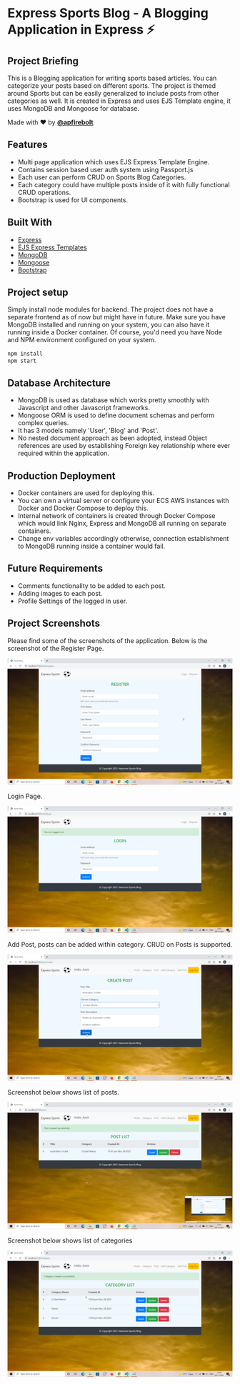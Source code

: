 # Express Sports Blog - A Blogging Application in Express ⚡️

## Project Briefing

This is a Blogging application for writing sports based articles. You can categorize your posts based on different sports. The project is themed around Sports but can be easily generalized to include posts from other categories as well. It is created in Express and uses EJS Template engine, it uses MongoDB and Mongoose for database.

Made with ❤️ by **[@apfirebolt](https://github.com/Apfirebolt/)**
## Features

- Multi page application which uses EJS Express Template Engine.
- Contains session based user auth system using Passport.js
- Each user can perform CRUD on Sports Blog Categories.
- Each category could have multiple posts inside of it with fully functional CRUD operations.
- Bootstrap is used for UI components. 

## Built With

* [Express](https://expressjs.com/)
* [EJS Express Templates](https://ejs.co/)
* [MongoDB](https://www.mongodb.com/)
* [Mongoose](https://mongoosejs.com/)
* [Bootstrap](https://getbootstrap.com/)

## Project setup

Simply install node modules for backend. The project does not have a separate frontend as of now but might have in future. Make sure you have MongoDB installed and running on your system, you can also have it running inside a Docker container. Of course, you'd need you have Node and NPM environment configured on your system.

```
npm install
npm start
```

## Database Architecture

- MongoDB is used as database which works pretty smoothly with Javascript and other Javascript frameworks. 
- Mongoose ORM is used to define document schemas and perform 
complex queries.
- It has 3 models namely 'User', 'Blog' and 'Post'.
- No nested document approach as been adopted, instead Object references are used by establishing Foreign key relationship where ever required within the application.

## Production Deployment

- Docker containers are used for deploying this.
- You can own a virtual server or configure your ECS AWS instances with Docker and Docker Compose to deploy this.
- Internal network of containers is created through Docker Compose which would link Nginx, Express and MongoDB all running on separate containers.
- Change env variables accordingly otherwise, connection establishment to MongoDB running inside a container would fail.

## Future Requirements

- Comments functionality to be added to each post.
- Adding images to each post.
- Profile Settings of the logged in user.

## Project Screenshots

Please find some of the screenshots of the application. Below is the screenshot of the Register Page.

![alt text](./screenshots/register.png)

Login Page.

![alt text](./screenshots/login.png)

Add Post, posts can be added within category. CRUD on Posts is supported.

![alt text](./screenshots/create_post.png)

Screenshot below shows list of posts.

![alt text](./screenshots/post_list.png)

Screenshot below shows list of categories

![alt text](./screenshots/category_list.png)



